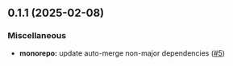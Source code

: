 ## 0.1.1 (2025-02-08)

### Miscellaneous

- **monorepo:** update auto-merge non-major dependencies ([#5](https://github.com/storm-software/stryke/pull/5))